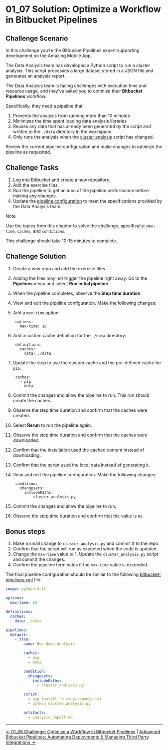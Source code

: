 # 01_07 Solution: Optimize a Workflow in Bitbucket Pipelines

## Challenge Scenario

In this challenge you’re the Bitbucket Pipelines expert supporting development on the Amazing Mobile App.

The Data Analysis team has developed a Python script to run a cluster analysis. This script processes a large dataset stored in a JSON file and generates an analysis report.

The Data Analysis team is facing challenges with execution time and resource usage, and they’ve asked you to optimize their **Bitbucket Pipelines** workflow.

Specifically, they need a pipeline that:

1. Prevents the analysis from running more than 10 minutes
1. Minimizes the time spent loading data analysis libraries
1. Reuses any data that has already been generated by the script and written to the `./data` directory in the workspace
1. Only runs the analysis when the [cluster analysis](./cluster_analysis.py) script has changed.

Review the current pipeline configuration and make changes to optimize the pipeline as requested.

## Challenge Tasks

1. Log into Bitbucket and create a new repository.
1. Add the exercise files.
1. Run the pipeline to get an idea of the pipeline performance before making any changes.
1. Update the [pipeline configuration](./bitbucket-pipelines.yml) to meet the specifications provided by the Data Analysis team.

> [!NOTE]
> Use the topics from this chapter to solve the challenge, specifically: `max-time`, `caches`, and `conditions`.

This challenge should take 10-15 minutes to complete.

## Challenge Solution

1. Create a new repo and add the exercise files
1. Adding the files may not trigger the pipeline right away.  Go to the **Pipelines** menu and select **Run initial pipeline**.
1. When the pipeline completes, observe the **Step time duration**.
1. View and edit the pipeline configuration. Make the following changes:

  1. Add a `max-time` option:

          options:
            max-time: 10

  1. Add a custom cache definition for the `./data` directory:

          definitions:
            caches:
              data: ./data

  1. Update the step to use the custom cache and the pre-defined cache for `pip`.

          caches:
            - pip
            - data

1. Commit the changes and allow the pipeline to run.  This run should create the caches.
1. Observe the step time duration and confirm that the caches were created.
1. Select **Rerun** to run the pipeline again.
1. Observe the step time duration and confirm that the caches were downloaded.
1. Confirm that the installation used the cached content instead of downloading.
1. Confirm that the script used the local data instead of generating it.
1. View and edit the pipeline configuration. Make the following changes:

        condition:
          changesets:
            includePaths:
              - cluster_analysis.py

1. Commit the changes and allow the pipeline to run.
1. Observe the step time duration and confirm that the value is `0s`.

## Bonus steps

1. Make a small change to `cluster_analysis.py` and commit it to the repo.
1. Confirm that the script will run as expected when the code is updated.
1. Change the `max-time` value to 1.  Update the `cluster_analysis.py` script and commit the changes.
1. Confirm the pipeline terminates if the `max-time` value is exceeded.

The final pipeline configuration should be similar to the following [bitbucket-pipelines.yml](./bitbucket-pipelines.yml) file:

```yaml
image: python:3.12

options:
  max-time: 10

definitions:
  caches:
    data: ./data

pipelines:
  default:
    - step:
        name: Run Data Analysis

        caches:
          - pip
          - data

        condition:
          changesets:
            includePaths:
              - cluster_analysis.py

        script:
          - pip install -r requirements.txt
          - python cluster_analysis.py

        artifacts:
          - analysis_report.md
```

<!-- FooterStart -->
---
[← 01_06 Challenge: Optimize a Workflow in Bitbucket Pipelines](../01_06_challenge_optimize_a_pipeline/README.md) | [Advanced Bitbucket Pipelines: Automating Deployments & Managing Third Party Integrations →](../../README.md)
<!-- FooterEnd -->
